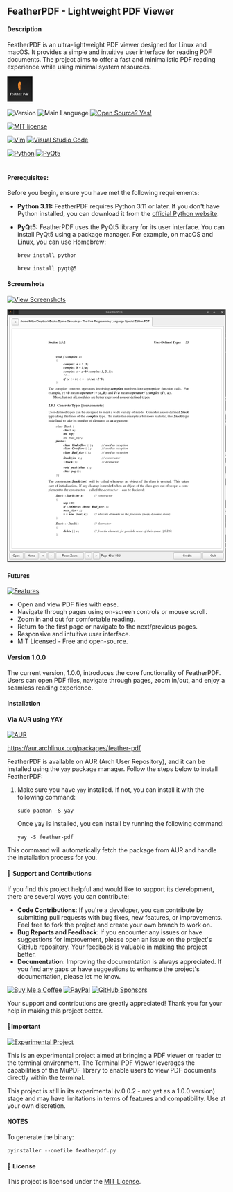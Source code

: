## FeatherPDF - Lightweight PDF Viewer
#### Description

FeatherPDF is an ultra-lightweight PDF viewer designed for Linux and macOS. It provides a simple and intuitive user interface for reading PDF documents. The project aims to offer a fast and minimalistic PDF reading experience while using minimal system resources.


<img src="./images/fpdf-iconlogo.png" alt="FeatherPDF Logo" width="58" height="58">


![Version](https://img.shields.io/github/release/felipealfonsog/FeatherPDF.svg?style=flat&color=blue)
![Main Language](https://img.shields.io/github/languages/top/felipealfonsog/FeatherPDF.svg?style=flat&color=blue)
[![Open Source? Yes!](https://badgen.net/badge/Open%20Source%20%3F/Yes%21/blue?icon=github)](https://github.com/Naereen/badges/)


[![MIT license](https://img.shields.io/badge/License-MIT-blue.svg)](https://lbesson.mit-license.org/)
<!--
[![GPL license](https://img.shields.io/badge/License-GPL-blue.svg)](http://perso.crans.org/besson/LICENSE.html)
-->

[![Vim](https://img.shields.io/badge/--019733?logo=vim)](https://www.vim.org/)
[![Visual Studio Code](https://img.shields.io/badge/--007ACC?logo=visual%20studio%20code&logoColor=ffffff)](https://code.visualstudio.com/)


[![Python](https://img.shields.io/badge/python-3.11-blue.svg)](https://www.python.org/downloads/release/python-311/)
[![PyQt5](https://img.shields.io/badge/PyQt5-5.15.9-blue.svg)](https://pypi.org/project/PyQt5/)

#

#### Prerequisites:

Before you begin, ensure you have met the following requirements:

- **Python 3.11:** FeatherPDF requires Python 3.11 or later. If you don't have Python installed, you can download it from the [official Python website](https://www.python.org/downloads/release/python-311/).

- **PyQt5:** FeatherPDF uses the PyQt5 library for its user interface. You can install PyQt5 using a package manager. For example, on macOS and Linux, you can use Homebrew:


  ```
  brew install python
  ```
  
  ```
  brew install pyqt@5
  ```


#### Screenshots

[![View Screenshots](https://img.shields.io/badge/View-Screenshots-blue)](#)

![Screenshot of the application interface](images/sshot-fpdf-1.0.0.png)

<!-- 
![Screenshot of the application interface](images/linux/sshot-termpdf-4.jpg)
--> 
<!-- 
**Arch Linux** 

![Screenshot of the application interface](images/linux/sshot-termpdf-1.jpg)

**macOS** 

![Screenshot of the application interface](images/mac/sshot-termpdf-1.png)
-->


#### Futures

[![Features](https://img.shields.io/badge/Features-Check%20Them%20Out-green)](#)

- Open and view PDF files with ease.
- Navigate through pages using on-screen controls or mouse scroll.
- Zoom in and out for comfortable reading.
- Return to the first page or navigate to the next/previous pages.
- Responsive and intuitive user interface.
- MIT Licensed - Free and open-source.

#### Version 1.0.0

The current version, 1.0.0, introduces the core functionality of FeatherPDF. Users can open PDF files, navigate through pages, zoom in/out, and enjoy a seamless reading experience.

#### Installation
#### Via AUR using YAY

[![AUR](https://img.shields.io/aur/version/feather-pdf)](https://aur.archlinux.org/packages/feather-pdf)

<!-- 
[![AUR](https://img.shields.io/aur/version/feather-pdf.svg)](https://aur.archlinux.org/packages/feather-pdf)
-->

https://aur.archlinux.org/packages/feather-pdf

FeatherPDF is available on AUR (Arch User Repository), and it can be installed using the `yay` package manager. Follow the steps below to install FeatherPDF:

1. Make sure you have `yay` installed. If not, you can install it with the following command:
   
   ```
   sudo pacman -S yay
   ```
   Once yay is installed, you can install by running the following command:
   
   ```
   yay -S feather-pdf
   ```
This command will automatically fetch the package from AUR and handle the installation process for you.


#### 🤝 Support and Contributions

If you find this project helpful and would like to support its development, there are several ways you can contribute:

- **Code Contributions**: If you're a developer, you can contribute by submitting pull requests with bug fixes, new features, or improvements. Feel free to fork the project and create your own branch to work on.
- **Bug Reports and Feedback**: If you encounter any issues or have suggestions for improvement, please open an issue on the project's GitHub repository. Your feedback is valuable in making the project better.
- **Documentation**: Improving the documentation is always appreciated. If you find any gaps or have suggestions to enhance the project's documentation, please let me know.

[![Buy Me a Coffee](https://img.shields.io/badge/Buy%20Me%20a%20Coffee-%E2%98%95-FFDD00?style=flat-square&logo=buy-me-a-coffee&logoColor=black)](https://www.buymeacoffee.com/felipealfonsog)
[![PayPal](https://img.shields.io/badge/Donate%20with-PayPal-00457C?style=flat-square&logo=paypal&logoColor=white)](https://www.paypal.me/felipealfonsog)
[![GitHub Sponsors](https://img.shields.io/badge/Sponsor%20me%20on-GitHub-%23EA4AAA?style=flat-square&logo=github-sponsors&logoColor=white)](https://github.com/sponsors/felipealfonsog)

Your support and contributions are greatly appreciated! Thank you for your help in making this project better.


#### 📝Important

[![Experimental Project](https://img.shields.io/badge/Project-Type%3A%20Experimental-blueviolet)](#)

This is an experimental project aimed at bringing a PDF viewer or reader to the terminal environment. The Terminal PDF Viewer leverages the capabilities of the MuPDF library to enable users to view PDF documents directly within the terminal.

This project is still in its experimental (v.0.0.2 - not yet as a 1.0.0 version) stage and may have limitations in terms of features and compatibility. Use at your own discretion.

#### NOTES

To generate the binary: 

```
pyinstaller --onefile featherpdf.py
```

#### 📄 License

This project is licensed under the [MIT License](LICENSE).
